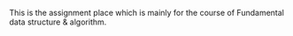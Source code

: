 This is the assignment place which is mainly for the course of Fundamental data structure & algorithm.
